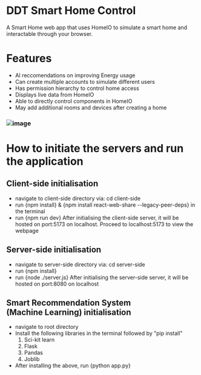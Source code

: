# DDT Smart Home Control
A Smart Home web app that uses HomeIO to simulate a smart home and interactable through your browser.
# Features
- AI reccomendations on improving Energy usage
- Can create multiple accounts to simulate different users
- Has permission hierarchy to control home access
- Displays live data from HomeIO
- Able to directly control components in HomeIO
- May add additional rooms and devices after creating a home
### ![image](https://github.com/user-attachments/assets/6b63edd3-aeeb-472e-a684-4a9c0c735330)

# How to initiate the servers and run the application
## Client-side initialisation
- navigate to client-side directory via: cd client-side
- run {npm install} & {npm install react-web-share --legacy-peer-deps} in the terminal
- run {npm run dev}
After initialising the client-side server, it will be hosted on port:5173 on localhost. Proceed to localhost:5173 to view the webpage

## Server-side initialisation
- navigate to server-side directory via: cd server-side
- run {npm install} 
- run {node ./server.js}
After initialising the server-side server, it will be hosted on port:8080 on localhost

## Smart Recommendation System (Machine Learning) initialisation
- navigate to root directory
- Install the following libraries in the terminal followed by "pip install"
    1. Sci-kit learn
    2. Flask
    3. Pandas
    4. Joblib   
- After installing the above, run {python app.py}
